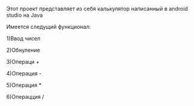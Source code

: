 Этот проект представляет из себя калькулятор написанный в android studio на Java

Имеется следущий функционал:

1)Ввод чисел

2)Обнуление

3)Операци +

4)Операция -

5)Операция *

6)Операцция /

